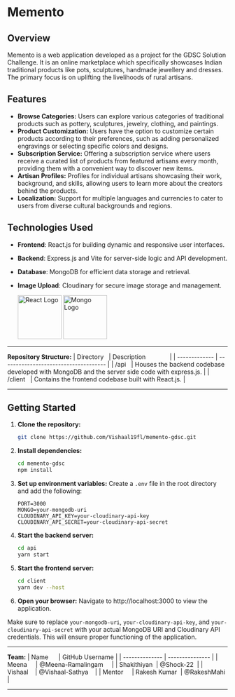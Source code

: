 

# Memento

## Overview
Memento is a web application developed as a project for the GDSC Solution Challenge. It is an online marketplace which specifically showcases Indian traditional products like pots, sculptures, handmade jewellery and dresses. The primary focus is on uplifting the livelihoods of rural artisans.

## Features

- **Browse Categories:** Users can explore various categories of traditional products such as pottery, sculptures, jewelry, clothing, and paintings.
- **Product Customization:** Users have the option to customize certain products according to their preferences, such as adding personalized engravings or selecting specific colors and designs.
- **Subscription Service:** Offering a subscription service where users receive a curated list of products from featured artisans every month, providing them with a convenient way to discover new items.
- **Artisan Profiles:** Profiles for individual artisans showcasing their work, background, and skills, allowing users to learn more about the creators behind the products.
- **Localization:** Support for multiple languages and currencies to cater to users from diverse cultural backgrounds and regions.


## Technologies Used
- **Frontend**: React.js for building dynamic and responsive user interfaces. 
- **Backend**: Express.js and Vite for server-side logic and API development.
- **Database**: MongoDB for efficient data storage and retrieval.
- **Image Upload**: Cloudinary for secure image storage and management.

  <img src="https://upload.wikimedia.org/wikipedia/commons/thumb/a/a7/React-icon.svg/2300px-React-icon.svg.png" alt="React Logo" width="100px">  <img src="https://seeklogo.com/images/M/mongodb-logo-D13D67C930-seeklogo.com.png" alt="Mongo Logo" width="100px">
 
---

**Repository Structure:**
| Directory   | Description              |
| ------------- | ------------------------------------- |
| /api   | Houses the backend codebase developed with MongoDB and the server side code with express.js. |
| /client   | Contains the frontend codebase built with React.js. |


---

## Getting Started


1. **Clone the repository:**
   ```bash
   git clone https://github.com/Vishaal19fl/memento-gdsc.git
   ```

2. **Install dependencies:**
   ```bash
   cd memento-gdsc
   npm install
   ```

3. **Set up environment variables:**
   Create a `.env` file in the root directory and add the following:
   ```
   PORT=3000
   MONGO=your-mongodb-uri
   CLOUDINARY_API_KEY=your-cloudinary-api-key
   CLOUDINARY_API_SECRET=your-cloudinary-api-secret
   ```

4. **Start the backend server:**
   ```bash
   cd api
   yarn start
   ```
   
5. **Start the frontend server:**
   ```bash
   cd client
   yarn dev --host
   ```   

6. **Open your browser:**
   Navigate to http://localhost:3000 to view the application.

Make sure to replace `your-mongodb-uri`, `your-cloudinary-api-key`, and `your-cloudinary-api-secret` with your actual MongoDB URI and Cloudinary API credentials. This will ensure proper functioning of the application.

---

**Team:**
| Name      | GitHub Username |
| -------------- | --------------- |
| Meena     | @Meena-Ramalingam     |
| Shakithiyan  | @Shock-22  |
| Vishaal    | @Vishaal-Sathya    |
| Mentor     | Rakesh Kumar  | @RakeshMahi |

---
